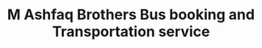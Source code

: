 ---
title: "M Ashfaq Brothers Bus booking and Transportation service"
url: /karachi/m-ashfaq-brothers-bus-booking-and-transportation-service/
shop: travel agency
---